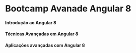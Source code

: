 # Bootcamp Avanade Angular 8
#### Introdução ao Angular 8
#### Técnicas Avançadas em Angular 8
#### Aplicações avançadas com Angular 8
